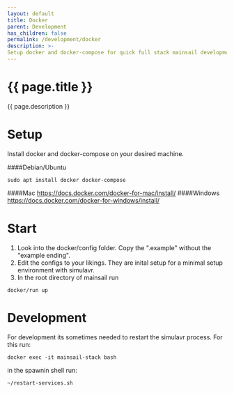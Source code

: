 ```yaml
---
layout: default
title: Docker
parent: Development
has_children: false
permalink: /development/docker
description: >-
Setup docker and docker-compose for quick full stack mainsail development with simulavr without any real printer
---
```


# {{ page.title }}
{{ page.description }}

# Setup
Install docker and docker-compose on your desired machine.

####Debian/Ubuntu
```shell
sudo apt install docker docker-compose
```
####Mac
https://docs.docker.com/docker-for-mac/install/
####Windows
https://docs.docker.com/docker-for-windows/install/

# Start
1. Look into the docker/config folder. Copy the ".example" without the "example ending".
2. Edit the configs to your likings. They are inital setup for a minimal setup environment with simulavr.
3. In the root directory of mainsail run
```shell
docker/run up
```

# Development
For development its sometimes needed to restart the simulavr process.
For this run:
```shell
docker exec -it mainsail-stack bash
```
in the spawnin shell run:
```shell
~/restart-services.sh
```
